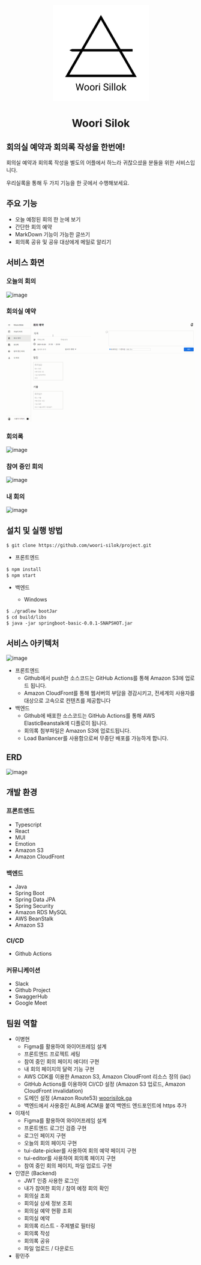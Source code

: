 <p align="center">
  <img src = "./woorisilok.svg">
  <h1 align="center">Woori Silok</h1>
</p>

## 회의실 예약과 회의록 작성을 한번에!

회의실 예약과 회의록 작성을 별도의 어플에서 하느라 귀찮으셨을 분들을 위한 서비스입니다.

우리실록을 통해 두 가지 기능을 한 곳에서 수행해보세요.

## 주요 기능

- 오늘 예정된 회의 한 눈에 보기
- 간단한 회의 예약
- MarkDown 기능이 가능한 글쓰기
- 회의록 공유 및 공유 대상에게 메일로 알리기

## 서비스 화면

### 오늘의 회의

![image](https://user-images.githubusercontent.com/46465928/146960574-5d303707-298d-4089-bdca-2a4b595c4667.png)

### 회의실 예약

![시연](./시연.gif)

### 회의록

![image](https://user-images.githubusercontent.com/46465928/146960486-2c1c172c-a95a-4ac7-ab6a-8eef4f52d016.png)

### 참여 중인 회의

![image](https://user-images.githubusercontent.com/46465928/146960449-1078a4de-f2a0-42fc-8690-641e483f159d.png)

### 내 회의

![image](https://user-images.githubusercontent.com/46465928/146960402-78e2f892-4219-4e64-8b19-7b3d7bc36c40.png)


## 설치 및 실행 방법

```
$ git clone https://github.com/woori-silok/project.git
```

- 프론트엔드

```
$ npm install
$ npm start
```

- 백엔드

  - Windows

```
$ ./gradlew bootJar
$ cd build/libs
$ java -jar springboot-basic-0.0.1-SNAPSHOT.jar
```

## 서비스 아키텍처

![image](https://user-images.githubusercontent.com/46465928/146960972-e9a58a37-e6e6-4741-b558-e7c74e8d2b9d.png)
- 프론트엔드
  - Github에서 push한 소스코드는 GitHub Actions를 통해 Amazon S3에 업로드 됩니다.
  - Amazon CloudFront를 통해 웹서버의 부담을 경감시키고, 전세계의 사용자를 대상으로 고속으로 컨텐츠를 제공합니다
- 백엔드
  - Github에 배포한 소스코드는 GitHub Actions를 통해 AWS ElasticBeanstalk에 디플로이 됩니다.
  - 회의록 첨부파일은 Amazon S3에 업로드됩니다.
  - Load Banlancer를 사용함으로써 무중단 배포를 가능하게 합니다.

## ERD
![image](https://user-images.githubusercontent.com/46465928/146958494-6dc4aa70-25b3-44cf-96fe-c337f0b92231.png)

## 개발 환경

### 프론트엔드
- Typescript
- React
- MUI
- Emotion
- Amazon S3
- Amazon CloudFront

### 백엔드
- Java
- Spring Boot
- Spring Data JPA
- Spring Security
- Amazon RDS MySQL
- AWS BeanStalk
- Amazon S3

### CI/CD
- Github Actions

### 커뮤니케이션
- Slack
- Github Project
- SwaggerHub
- Google Meet

## 팀원 역할

- 이병현
  - Figma를 활용하여 와이어프레임 설계
  - 프론트엔드 프로젝트 세팅
  - 참여 중인 회의 페이지 에디터 구현
  - 내 회의 페이지의 달력 기능 구현
  - AWS CDK를 이용한 Amazon S3, Amazon CloudFront 리소스 정의 (iac)
  - GitHub Actions를 이용하여 CI/CD 설정 (Amazon S3 업로드, Amazon CloudFront invalidation)
  - 도메인 설정 (Amazon Route53) [woorisilok.ga](https://woorisilok.ga/)
  - 백엔드에서 사용중인 ALB에 ACM을 붙여 백엔드 엔드포인트에 https 추가
- 이재석
  - Figma를 활용하여 와이어프레임 설계
  - 프론트엔드 로그인 검증 구현
  - 로그인 페이지 구현
  - 오늘의 회의 페이지 구현
  - tui-date-picker를 사용하여 회의 예약 페이지 구현
  - tui-editor를 사용하여 회의록 페이지 구현
  - 참여 중인 회의 페이지, 파일 업로드 구현
- 인영은 (Backend)
  - JWT 인증 사용한 로그인	
  - 내가 참여한 회의 / 참여 예정 회의 확인
  - 회의실 조회
  - 회의실 상세 정보 조회
  - 회의실 예약 현황 조회
  - 회의실 예약
  - 회의록 리스트 - 주제별로 필터링
  - 회의록 작성
  - 회의록 공유
  - 파일 업로드 / 다운로드
- 황민주

